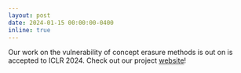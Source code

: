 ```yaml
---
layout: post
date: 2024-01-15 00:00:00-0400
inline: true
---
```


Our work on the vulnerability of concept erasure methods is out on is accepted to ICLR 2024. Check out our project [website](https://nyu-dice-lab.github.io/CCE/)!
